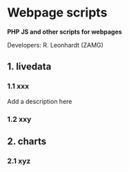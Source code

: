 # Webpage scripts 

**PHP JS and other scripts for webpages**


Developers: R. Leonhardt (ZAMG)


## 1. livedata

### 1.1 xxx

Add a description here

### 1.2 xxy


## 2. charts

### 2.1 xyz


